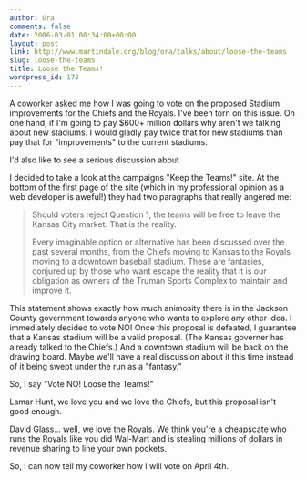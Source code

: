 ```yaml
---
author: Ora
comments: false
date: 2006-03-01 00:34:00+00:00
layout: post
link: http://www.martindale.org/blog/ora/talks/about/loose-the-teams
slug: loose-the-teams
title: Loose the Teams!
wordpress_id: 178
---
```


A coworker asked me how I was going to vote on the proposed Stadium improvements for the Chiefs and the Royals. I've been torn on this issue. On one hand, if I'm going to pay $600+ million dollars why aren't we talking about new stadiums. I would gladly pay twice that for new stadiums than pay that for "improvements" to the current stadiums.   
  
I'd also like to see a serious discussion about  
  
I decided to take a look at the campaigns "Keep the Teams!" site. At the bottom of the first page of the site (which in my professional opinion as a web developer is aweful!) they had two paragraphs that really angered me:  
  


<blockquote>Should voters reject Question 1, the teams will be free to leave the Kansas City market. That is the reality.  
  
Every imaginable option or alternative has been discussed over the past several months, from the Chiefs moving to Kansas to the Royals moving to a downtown baseball stadium. These are fantasies, conjured up by those who want escape the reality that it is our obligation as owners of the Truman Sports Complex to maintain and improve it. </blockquote>

  
This statement shows exactly how much animosity there is in the Jackson County government towards anyone who wants to explore any other idea. I immediately decided to vote NO! Once this proposal is defeated, I guarantee that a Kansas stadium will be a valid proposal. (The Kansas governer has already talked to the Chiefs.) And a downtown stadium will be back on the drawing board. Maybe we'll have a real discussion about it this time instead of it being swept under the run as a "fantasy."  
  
So, I say "Vote NO! Loose the Teams!"  
  
Lamar Hunt, we love you and we love the Chiefs, but this proposal isn't good enough.  
  
David Glass... well, we love the Royals. We think you're a cheapscate who runs the Royals like you did Wal-Mart and is stealing millions of dollars in revenue sharing to line your own pockets.  
  
So, I can now tell my coworker how I will vote on April 4th.
